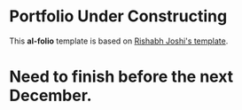 # Portfolio Under Constructing
This **al-folio** template is based on [Rishabh Joshi's template](https://github.com/rishabhjoshi/rishabhjoshi.github.io).

# Need to finish before the next December.
